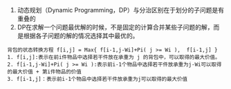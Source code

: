 1. 动态规划（Dynamic Programming，DP）与分治区别在于划分的子问题是有重叠的
2. DP在求解一个问题最优解的时候，不是固定的计算合并某些子问题的解，而是根据各子问题的解的情况选择其中最优的。 
```
背包的状态转换方程 f[i,j] = Max{ f[i-1,j-Wi]+Pi( j >= Wi ),  f[i-1,j] }
1. f[i,j]:表示在前i件物品中选择若干件放在承重为 j 的背包中，可以取得的最大价值。
2. f[i-1,j-Wi]+Pi( j >= Wi ):表示前i-1个物品中选择若干件放承重为j-Wi可以取得的最大价值 + 第i件物品的价值
3. f[i-1,j]：表示前i-1个物品中选择若干件放承重为j可以取得的最大价值
```

